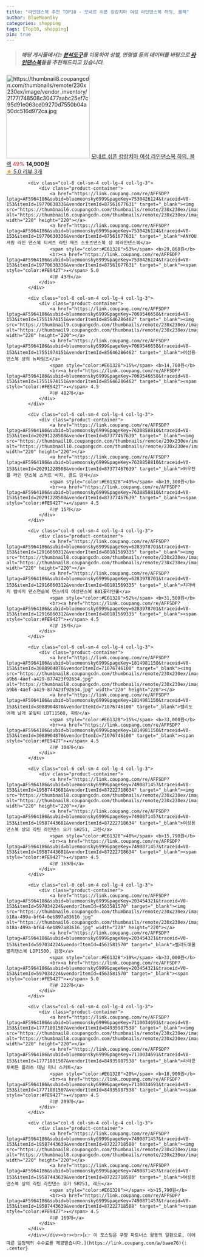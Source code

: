 ```yaml
---
title: "라인댄스복 추천 TOP10 - 모네르 쉬폰 캉캉치마 여성 라인댄스복 하의, 블랙"
author: BlueMoonSky
categories: shopping
tags: [Top10, shopping]
pin: true
---
```


> ##### 해당 게시물에서는 [**분석도구**](https://itemscout.io/)를 이용하여 **성별**, **연령별** 등의 데이터를 바탕으로 [**라인댄스복**](https://link.coupang.com/a/baae76)들을 추천해드리고 있습니다.
<div class="container"><div class="row">
            <div class="col-6 col-sm-4 col-lg-4 col-lg-3">
                <div class="product-container">
                    <a href="https://link.coupang.com/re/AFFSDP?lptag=AF5964186&subid=bluemoonsky6999&pageKey=7755606784&traceid=V0-153&itemId=20902113450&vendorItemId=87992700369" target="_blank"><img src="https://thumbnail8.coupangcdn.com/thumbnails/remote/230x230ex/image/vendor_inventory/2177/748508c30477aabc25ef7c95d91e063cd09270d7550b04a50dc516d972ca.jpg" alt="https://thumbnail8.coupangcdn.com/thumbnails/remote/230x230ex/image/vendor_inventory/2177/748508c30477aabc25ef7c95d91e063cd09270d7550b04a50dc516d972ca.jpg" width="220" height="220"></a>
                    <a href="https://link.coupang.com/re/AFFSDP?lptag=AF5964186&subid=bluemoonsky6999&pageKey=7755606784&traceid=V0-153&itemId=20902113450&vendorItemId=87992700369" target="_blank">모네르 쉬폰 캉캉치마 여성 라인댄스복 하의, 블랙</a>
                    <span style="color:#E61328">49%</span> <b>14,900원</b>
                    <br><a href="https://link.coupang.com/re/AFFSDP?lptag=AF5964186&subid=bluemoonsky6999&pageKey=7755606784&traceid=V0-153&itemId=20902113450&vendorItemId=87992700369" target="_blank"><span style="color:#FE9427">★</span> 5.0
                    리뷰 3개</a>
                </div>
            </div>
            
            <div class="col-6 col-sm-4 col-lg-4 col-lg-3">
                <div class="product-container">
                    <a href="https://link.coupang.com/re/AFFSDP?lptag=AF5964186&subid=bluemoonsky6999&pageKey=7530426124&traceid=V0-153&itemId=19770638336&vendorItemId=87561677631" target="_blank"><img src="https://thumbnail6.coupangcdn.com/thumbnails/remote/230x230ex/image/vendor_inventory/67fa/85eec0a2626c20b3d7789eaf914297d7b87d6fc2a4189298f25fac3f73de.jpg" alt="https://thumbnail6.coupangcdn.com/thumbnails/remote/230x230ex/image/vendor_inventory/67fa/85eec0a2626c20b3d7789eaf914297d7b87d6fc2a4189298f25fac3f73de.jpg" width="220" height="220"></a>
                    <a href="https://link.coupang.com/re/AFFSDP?lptag=AF5964186&subid=bluemoonsky6999&pageKey=7530426124&traceid=V0-153&itemId=19770638336&vendorItemId=87561677631" target="_blank">ANYOU셔링 라인 댄스복 티셔츠 라틴 재즈 스포츠댄스복 상 의라인댄스복</a>
                    <span style="color:#E61328">53%</span> <b>29,860원</b>
                    <br><a href="https://link.coupang.com/re/AFFSDP?lptag=AF5964186&subid=bluemoonsky6999&pageKey=7530426124&traceid=V0-153&itemId=19770638336&vendorItemId=87561677631" target="_blank"><span style="color:#FE9427">★</span> 5.0
                    리뷰 43개</a>
                </div>
            </div>
            
            <div class="col-6 col-sm-4 col-lg-4 col-lg-3">
                <div class="product-container">
                    <a href="https://link.coupang.com/re/AFFSDP?lptag=AF5964186&subid=bluemoonsky6999&pageKey=7069546658&traceid=V0-153&itemId=17551974151&vendorItemId=85646286462" target="_blank"><img src="https://thumbnail9.coupangcdn.com/thumbnails/remote/230x230ex/image/vendor_inventory/e1bc/6e1ab4acea4f516910fbfe596c04a7f61b620d9c5e4bfd1bf85d6574b979.jpg" alt="https://thumbnail9.coupangcdn.com/thumbnails/remote/230x230ex/image/vendor_inventory/e1bc/6e1ab4acea4f516910fbfe596c04a7f61b620d9c5e4bfd1bf85d6574b979.jpg" width="220" height="220"></a>
                    <a href="https://link.coupang.com/re/AFFSDP?lptag=AF5964186&subid=bluemoonsky6999&pageKey=7069546658&traceid=V0-153&itemId=17551974151&vendorItemId=85646286462" target="_blank">여성용 댄스복 상의 뉴타임즈</a>
                    <span style="color:#E61328">15%</span> <b>14,700원</b>
                    <br><a href="https://link.coupang.com/re/AFFSDP?lptag=AF5964186&subid=bluemoonsky6999&pageKey=7069546658&traceid=V0-153&itemId=17551974151&vendorItemId=85646286462" target="_blank"><span style="color:#FE9427">★</span> 4.5
                    리뷰 482개</a>
                </div>
            </div>
            
            <div class="col-6 col-sm-4 col-lg-4 col-lg-3">
                <div class="product-container">
                    <a href="https://link.coupang.com/re/AFFSDP?lptag=AF5964186&subid=bluemoonsky6999&pageKey=7638858810&traceid=V0-153&itemId=20291228508&vendorItemId=87377467639" target="_blank"><img src="https://thumbnail10.coupangcdn.com/thumbnails/remote/230x230ex/image/vendor_inventory/949c/4e405fa037a3c385f94a1e212faaf002c1a73981b84078d6be4e3975d321.jpg" alt="https://thumbnail10.coupangcdn.com/thumbnails/remote/230x230ex/image/vendor_inventory/949c/4e405fa037a3c385f94a1e212faaf002c1a73981b84078d6be4e3975d321.jpg" width="220" height="220"></a>
                    <a href="https://link.coupang.com/re/AFFSDP?lptag=AF5964186&subid=bluemoonsky6999&pageKey=7638858810&traceid=V0-153&itemId=20291228508&vendorItemId=87377467639" target="_blank">와우진플 라인 댄스복 스커트 바지, 골드 망사</a>
                    <span style="color:#E61328">49%</span> <b>19,300원</b>
                    <br><a href="https://link.coupang.com/re/AFFSDP?lptag=AF5964186&subid=bluemoonsky6999&pageKey=7638858810&traceid=V0-153&itemId=20291228508&vendorItemId=87377467639" target="_blank"><span style="color:#FE9427">★</span> 4.5
                    리뷰 15개</a>
                </div>
            </div>
            
            <div class="col-6 col-sm-4 col-lg-4 col-lg-3">
                <div class="product-container">
                    <a href="https://link.coupang.com/re/AFFSDP?lptag=AF5964186&subid=bluemoonsky6999&pageKey=6283978701&traceid=V0-153&itemId=12916860312&vendorItemId=80181569335" target="_blank"><img src="https://thumbnail8.coupangcdn.com/thumbnails/remote/230x230ex/image/vendor_inventory/707a/2681fb3b8320e8ee188167477632188b3c8b78c6cbf4b667a58a65f17c2f.jpeg" alt="https://thumbnail8.coupangcdn.com/thumbnails/remote/230x230ex/image/vendor_inventory/707a/2681fb3b8320e8ee188167477632188b3c8b78c6cbf4b667a58a65f17c2f.jpeg" width="220" height="220"></a>
                    <a href="https://link.coupang.com/re/AFFSDP?lptag=AF5964186&subid=bluemoonsky6999&pageKey=6283978701&traceid=V0-153&itemId=12916860312&vendorItemId=80181569335" target="_blank">치마바지 랩바지 댄스연습복 연스바지 여성댄스복 B81꽃라인훌</a>
                    <span style="color:#E61328">52%</span> <b>31,500원</b>
                    <br><a href="https://link.coupang.com/re/AFFSDP?lptag=AF5964186&subid=bluemoonsky6999&pageKey=6283978701&traceid=V0-153&itemId=12916860312&vendorItemId=80181569335" target="_blank"><span style="color:#FE9427">★</span> 4.5
                    리뷰 15개</a>
                </div>
            </div>
            
            <div class="col-6 col-sm-4 col-lg-4 col-lg-3">
                <div class="product-container">
                    <a href="https://link.coupang.com/re/AFFSDP?lptag=AF5964186&subid=bluemoonsky6999&pageKey=1814981150&traceid=V0-153&itemId=3088904870&vendorItemId=71076746100" target="_blank"><img src="https://thumbnail8.coupangcdn.com/thumbnails/remote/230x230ex/image/retail/images/2020/07/08/19/4/faada50b-a9b6-4aef-a429-877423f92654.jpg" alt="https://thumbnail8.coupangcdn.com/thumbnails/remote/230x230ex/image/retail/images/2020/07/08/19/4/faada50b-a9b6-4aef-a429-877423f92654.jpg" width="220" height="220"></a>
                    <a href="https://link.coupang.com/re/AFFSDP?lptag=AF5964186&subid=bluemoonsky6999&pageKey=1814981150&traceid=V0-153&itemId=3088904870&vendorItemId=71076746100" target="_blank">밸리도 어깨 날개 꽃잎티 LDT11500, 파랑</a>
                    <span style="color:#E61328">15%</span> <b>33,000원</b>
                    <br><a href="https://link.coupang.com/re/AFFSDP?lptag=AF5964186&subid=bluemoonsky6999&pageKey=1814981150&traceid=V0-153&itemId=3088904870&vendorItemId=71076746100" target="_blank"><span style="color:#FE9427">★</span> 4.5
                    리뷰 104개</a>
                </div>
            </div>
            
            <div class="col-6 col-sm-4 col-lg-4 col-lg-3">
                <div class="product-container">
                    <a href="https://link.coupang.com/re/AFFSDP?lptag=AF5964186&subid=bluemoonsky6999&pageKey=7490871457&traceid=V0-153&itemId=19587443681&vendorItemId=87222718634" target="_blank"><img src="https://thumbnail8.coupangcdn.com/thumbnails/remote/230x230ex/image/vendor_inventory/e7e1/56243ba999caf4d2c5c0495bba072886fa942ff50df2be502ec020217206.jpg" alt="https://thumbnail8.coupangcdn.com/thumbnails/remote/230x230ex/image/vendor_inventory/e7e1/56243ba999caf4d2c5c0495bba072886fa942ff50df2be502ec020217206.jpg" width="220" height="220"></a>
                    <a href="https://link.coupang.com/re/AFFSDP?lptag=AF5964186&subid=bluemoonsky6999&pageKey=7490871457&traceid=V0-153&itemId=19587443681&vendorItemId=87222718634" target="_blank">여성용 댄스복 상의 라틴 라인댄스 요가 SH251, 그린</a>
                    <span style="color:#E61328">40%</span> <b>15,790원</b>
                    <br><a href="https://link.coupang.com/re/AFFSDP?lptag=AF5964186&subid=bluemoonsky6999&pageKey=7490871457&traceid=V0-153&itemId=19587443681&vendorItemId=87222718634" target="_blank"><span style="color:#FE9427">★</span> 4.5
                    리뷰 169개</a>
                </div>
            </div>
            
            <div class="col-6 col-sm-4 col-lg-4 col-lg-3">
                <div class="product-container">
                    <a href="https://link.coupang.com/re/AFFSDP?lptag=AF5964186&subid=bluemoonsky6999&pageKey=203454321&traceid=V0-153&itemId=597034224&vendorItemId=4563581570" target="_blank"><img src="https://thumbnail6.coupangcdn.com/thumbnails/remote/230x230ex/image/retail/images/2019/03/29/16/9/4323c32e-b18a-499a-bf64-6eb897a83616.jpg" alt="https://thumbnail6.coupangcdn.com/thumbnails/remote/230x230ex/image/retail/images/2019/03/29/16/9/4323c32e-b18a-499a-bf64-6eb897a83616.jpg" width="220" height="220"></a>
                    <a href="https://link.coupang.com/re/AFFSDP?lptag=AF5964186&subid=bluemoonsky6999&pageKey=203454321&traceid=V0-153&itemId=597034224&vendorItemId=4563581570" target="_blank">벨리도매몰 밸리댄스복 LDP1500, 검정</a>
                    <span style="color:#E61328">19%</span> <b>33,000원</b>
                    <br><a href="https://link.coupang.com/re/AFFSDP?lptag=AF5964186&subid=bluemoonsky6999&pageKey=203454321&traceid=V0-153&itemId=597034224&vendorItemId=4563581570" target="_blank"><span style="color:#FE9427">★</span> 5.0
                    리뷰 222개</a>
                </div>
            </div>
            
            <div class="col-6 col-sm-4 col-lg-4 col-lg-3">
                <div class="product-container">
                    <a href="https://link.coupang.com/re/AFFSDP?lptag=AF5964186&subid=bluemoonsky6999&pageKey=7110034691&traceid=V0-153&itemId=17771801507&vendorItemId=84935987538" target="_blank"><img src="https://thumbnail8.coupangcdn.com/thumbnails/remote/230x230ex/image/vendor_inventory/8262/9684f93bee6b2889f60f8e6b52acaa95cb38801203802aef3e6d24ca4825.jpg" alt="https://thumbnail8.coupangcdn.com/thumbnails/remote/230x230ex/image/vendor_inventory/8262/9684f93bee6b2889f60f8e6b52acaa95cb38801203802aef3e6d24ca4825.jpg" width="220" height="220"></a>
                    <a href="https://link.coupang.com/re/AFFSDP?lptag=AF5964186&subid=bluemoonsky6999&pageKey=7110034691&traceid=V0-153&itemId=17771801507&vendorItemId=84935987538" target="_blank">라라콩 투버튼 플리츠 데님 미니 스커트</a>
                    <span style="color:#E61328">20%</span> <b>18,900원</b>
                    <br><a href="https://link.coupang.com/re/AFFSDP?lptag=AF5964186&subid=bluemoonsky6999&pageKey=7110034691&traceid=V0-153&itemId=17771801507&vendorItemId=84935987538" target="_blank"><span style="color:#FE9427">★</span> 4.5
                    리뷰 209개</a>
                </div>
            </div>
            
            <div class="col-6 col-sm-4 col-lg-4 col-lg-3">
                <div class="product-container">
                    <a href="https://link.coupang.com/re/AFFSDP?lptag=AF5964186&subid=bluemoonsky6999&pageKey=7490871457&traceid=V0-153&itemId=19587443639&vendorItemId=87222718588" target="_blank"><img src="https://thumbnail8.coupangcdn.com/thumbnails/remote/230x230ex/image/vendor_inventory/8c1c/6b0b4a88dab6c01c9ff0f2838edde101dcb994cf42d5b56a122d0a2a2291.jpg" alt="https://thumbnail8.coupangcdn.com/thumbnails/remote/230x230ex/image/vendor_inventory/8c1c/6b0b4a88dab6c01c9ff0f2838edde101dcb994cf42d5b56a122d0a2a2291.jpg" width="220" height="220"></a>
                    <a href="https://link.coupang.com/re/AFFSDP?lptag=AF5964186&subid=bluemoonsky6999&pageKey=7490871457&traceid=V0-153&itemId=19587443639&vendorItemId=87222718588" target="_blank">여성용 댄스복 상의 라틴 라인댄스 요가 SH251, 레드</a>
                    <span style="color:#E61328"></span> <b>15,790원</b>
                    <br><a href="https://link.coupang.com/re/AFFSDP?lptag=AF5964186&subid=bluemoonsky6999&pageKey=7490871457&traceid=V0-153&itemId=19587443639&vendorItemId=87222718588" target="_blank"><span style="color:#FE9427">★</span> 4.5
                    리뷰 169개</a>
                </div>
            </div>
            </div></div><br><br>[👉 이 포스팅은 쿠팡 파트너스 활동의 일환으로, 이에 따른 일정액의 수수료를 제공받습니다.](https://link.coupang.com/a/baae76){: .center}
